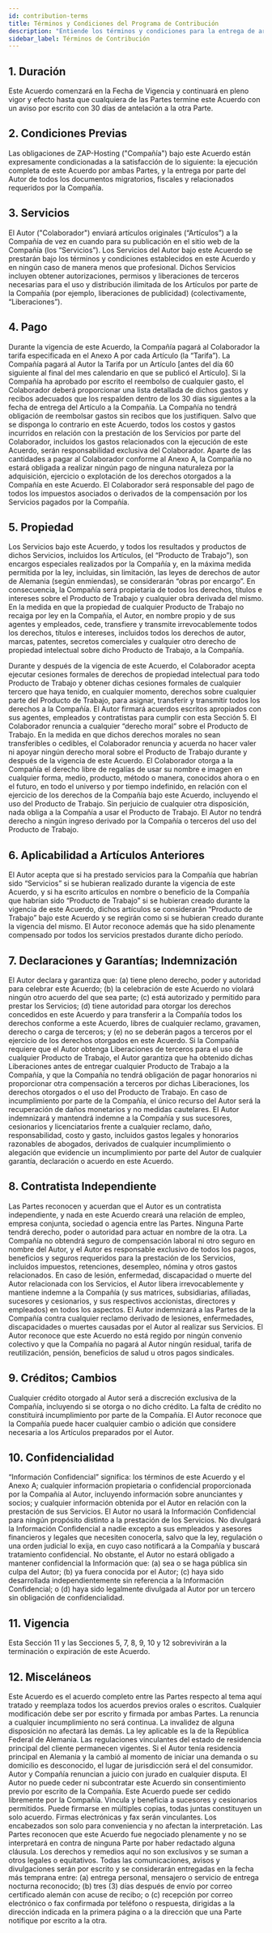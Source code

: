 ```yaml
---
id: contribution-terms
title: Términos y Condiciones del Programa de Contribución
description: "Entiende los términos y condiciones para la entrega de artículos y pagos con ZAP-Hosting para asegurar una contribución de contenido profesional → Aprende más ahora"
sidebar_label: Términos de Contribución
---
```


## 1. Duración
Este Acuerdo comenzará en la Fecha de Vigencia y continuará en pleno vigor y efecto hasta que cualquiera de las Partes termine este Acuerdo con un aviso por escrito con 30 días de antelación a la otra Parte.

## 2. Condiciones Previas
Las obligaciones de ZAP-Hosting ("Compañía") bajo este Acuerdo están expresamente condicionadas a la satisfacción de lo siguiente: la ejecución completa de este Acuerdo por ambas Partes, y la entrega por parte del Autor de todos los documentos migratorios, fiscales y relacionados requeridos por la Compañía.

## 3. Servicios
El Autor ("Colaborador") enviará artículos originales (“Artículos”) a la Compañía de vez en cuando para su publicación en el sitio web de la Compañía (los “Servicios”). Los Servicios del Autor bajo este Acuerdo se prestarán bajo los términos y condiciones establecidos en este Acuerdo y en ningún caso de manera menos que profesional. Dichos Servicios incluyen obtener autorizaciones, permisos y liberaciones de terceros necesarias para el uso y distribución ilimitada de los Artículos por parte de la Compañía (por ejemplo, liberaciones de publicidad) (colectivamente, “Liberaciones”).

## 4. Pago
Durante la vigencia de este Acuerdo, la Compañía pagará al Colaborador la tarifa especificada en el Anexo A por cada Artículo (la “Tarifa”). La Compañía pagará al Autor la Tarifa por un Artículo [antes del día 60 siguiente al final del mes calendario en que se publicó el Artículo]. Si la Compañía ha aprobado por escrito el reembolso de cualquier gasto, el Colaborador deberá proporcionar una lista detallada de dichos gastos y recibos adecuados que los respalden dentro de los 30 días siguientes a la fecha de entrega del Artículo a la Compañía. La Compañía no tendrá obligación de reembolsar gastos sin recibos que los justifiquen. Salvo que se disponga lo contrario en este Acuerdo, todos los costos y gastos incurridos en relación con la prestación de los Servicios por parte del Colaborador, incluidos los gastos relacionados con la ejecución de este Acuerdo, serán responsabilidad exclusiva del Colaborador. Aparte de las cantidades a pagar al Colaborador conforme al Anexo A, la Compañía no estará obligada a realizar ningún pago de ninguna naturaleza por la adquisición, ejercicio o explotación de los derechos otorgados a la Compañía en este Acuerdo. El Colaborador será responsable del pago de todos los impuestos asociados o derivados de la compensación por los Servicios pagados por la Compañía.

## 5. Propiedad
Los Servicios bajo este Acuerdo, y todos los resultados y productos de dichos Servicios, incluidos los Artículos, (el “Producto de Trabajo”), son encargos especiales realizados por la Compañía y, en la máxima medida permitida por la ley, incluidas, sin limitación, las leyes de derechos de autor de Alemania (según enmiendas), se considerarán “obras por encargo”. En consecuencia, la Compañía será propietaria de todos los derechos, títulos e intereses sobre el Producto de Trabajo y cualquier obra derivada del mismo. En la medida en que la propiedad de cualquier Producto de Trabajo no recaiga por ley en la Compañía, el Autor, en nombre propio y de sus agentes y empleados, cede, transfiere y transmite irrevocablemente todos los derechos, títulos e intereses, incluidos todos los derechos de autor, marcas, patentes, secretos comerciales y cualquier otro derecho de propiedad intelectual sobre dicho Producto de Trabajo, a la Compañía.

Durante y después de la vigencia de este Acuerdo, el Colaborador acepta ejecutar cesiones formales de derechos de propiedad intelectual para todo Producto de Trabajo y obtener dichas cesiones formales de cualquier tercero que haya tenido, en cualquier momento, derechos sobre cualquier parte del Producto de Trabajo, para asignar, transferir y transmitir todos los derechos a la Compañía. El Autor firmará acuerdos escritos apropiados con sus agentes, empleados y contratistas para cumplir con esta Sección 5. El Colaborador renuncia a cualquier “derecho moral” sobre el Producto de Trabajo. En la medida en que dichos derechos morales no sean transferibles o cedibles, el Colaborador renuncia y acuerda no hacer valer ni apoyar ningún derecho moral sobre el Producto de Trabajo durante y después de la vigencia de este Acuerdo. El Colaborador otorga a la Compañía el derecho libre de regalías de usar su nombre e imagen en cualquier forma, medio, producto, método o manera, conocidos ahora o en el futuro, en todo el universo y por tiempo indefinido, en relación con el ejercicio de los derechos de la Compañía bajo este Acuerdo, incluyendo el uso del Producto de Trabajo. Sin perjuicio de cualquier otra disposición, nada obliga a la Compañía a usar el Producto de Trabajo. El Autor no tendrá derecho a ningún ingreso derivado por la Compañía o terceros del uso del Producto de Trabajo.

## 6. Aplicabilidad a Artículos Anteriores
El Autor acepta que si ha prestado servicios para la Compañía que habrían sido “Servicios” si se hubieran realizado durante la vigencia de este Acuerdo, y si ha escrito artículos en nombre o beneficio de la Compañía que habrían sido “Producto de Trabajo” si se hubieran creado durante la vigencia de este Acuerdo, dichos artículos se considerarán “Producto de Trabajo” bajo este Acuerdo y se regirán como si se hubieran creado durante la vigencia del mismo. El Autor reconoce además que ha sido plenamente compensado por todos los servicios prestados durante dicho período.

## 7. Declaraciones y Garantías; Indemnización
El Autor declara y garantiza que: (a) tiene pleno derecho, poder y autoridad para celebrar este Acuerdo; (b) la celebración de este Acuerdo no violará ningún otro acuerdo del que sea parte; (c) está autorizado y permitido para prestar los Servicios; (d) tiene autoridad para otorgar los derechos concedidos en este Acuerdo y para transferir a la Compañía todos los derechos conforme a este Acuerdo, libres de cualquier reclamo, gravamen, derecho o carga de terceros; y (e) no se deberán pagos a terceros por el ejercicio de los derechos otorgados en este Acuerdo. Si la Compañía requiere que el Autor obtenga Liberaciones de terceros para el uso de cualquier Producto de Trabajo, el Autor garantiza que ha obtenido dichas Liberaciones antes de entregar cualquier Producto de Trabajo a la Compañía, y que la Compañía no tendrá obligación de pagar honorarios ni proporcionar otra compensación a terceros por dichas Liberaciones, los derechos otorgados o el uso del Producto de Trabajo. En caso de incumplimiento por parte de la Compañía, el único recurso del Autor será la recuperación de daños monetarios y no medidas cautelares. El Autor indemnizará y mantendrá indemne a la Compañía y sus sucesores, cesionarios y licenciatarios frente a cualquier reclamo, daño, responsabilidad, costo y gasto, incluidos gastos legales y honorarios razonables de abogados, derivados de cualquier incumplimiento o alegación que evidencie un incumplimiento por parte del Autor de cualquier garantía, declaración o acuerdo en este Acuerdo.

## 8. Contratista Independiente
Las Partes reconocen y acuerdan que el Autor es un contratista independiente, y nada en este Acuerdo creará una relación de empleo, empresa conjunta, sociedad o agencia entre las Partes. Ninguna Parte tendrá derecho, poder o autoridad para actuar en nombre de la otra. La Compañía no obtendrá seguro de compensación laboral ni otro seguro en nombre del Autor, y el Autor es responsable exclusivo de todos los pagos, beneficios y seguros requeridos para la prestación de los Servicios, incluidos impuestos, retenciones, desempleo, nómina y otros gastos relacionados. En caso de lesión, enfermedad, discapacidad o muerte del Autor relacionada con los Servicios, el Autor libera irrevocablemente y mantiene indemne a la Compañía (y sus matrices, subsidiarias, afiliadas, sucesores y cesionarios, y sus respectivos accionistas, directores y empleados) en todos los aspectos. El Autor indemnizará a las Partes de la Compañía contra cualquier reclamo derivado de lesiones, enfermedades, discapacidades o muertes causadas por el Autor al realizar sus Servicios. El Autor reconoce que este Acuerdo no está regido por ningún convenio colectivo y que la Compañía no pagará al Autor ningún residual, tarifa de reutilización, pensión, beneficios de salud u otros pagos sindicales.

## 9. Créditos; Cambios
Cualquier crédito otorgado al Autor será a discreción exclusiva de la Compañía, incluyendo si se otorga o no dicho crédito. La falta de crédito no constituirá incumplimiento por parte de la Compañía. El Autor reconoce que la Compañía puede hacer cualquier cambio o adición que considere necesaria a los Artículos preparados por el Autor.

## 10. Confidencialidad
“Información Confidencial” significa: los términos de este Acuerdo y el Anexo A; cualquier información propietaria o confidencial proporcionada por la Compañía al Autor, incluyendo información sobre anunciantes y socios; y cualquier información obtenida por el Autor en relación con la prestación de sus Servicios. El Autor no usará la Información Confidencial para ningún propósito distinto a la prestación de los Servicios. No divulgará la Información Confidencial a nadie excepto a sus empleados y asesores financieros y legales que necesiten conocerla, salvo que la ley, regulación o una orden judicial lo exija, en cuyo caso notificará a la Compañía y buscará tratamiento confidencial. No obstante, el Autor no estará obligado a mantener confidencial la Información que: (a) sea o se haga pública sin culpa del Autor; (b) ya fuera conocida por el Autor; (c) haya sido desarrollada independientemente sin referencia a la Información Confidencial; o (d) haya sido legalmente divulgada al Autor por un tercero sin obligación de confidencialidad.

## 11. Vigencia
Esta Sección 11 y las Secciones 5, 7, 8, 9, 10 y 12 sobrevivirán a la terminación o expiración de este Acuerdo.

## 12. Misceláneos
Este Acuerdo es el acuerdo completo entre las Partes respecto al tema aquí tratado y reemplaza todos los acuerdos previos orales o escritos. Cualquier modificación debe ser por escrito y firmada por ambas Partes. La renuncia a cualquier incumplimiento no será continua. La invalidez de alguna disposición no afectará las demás. La ley aplicable es la de la República Federal de Alemania. Las regulaciones vinculantes del estado de residencia principal del cliente permanecen vigentes. Si el Autor tenía residencia principal en Alemania y la cambió al momento de iniciar una demanda o su domicilio es desconocido, el lugar de jurisdicción será el del consumidor. Autor y Compañía renuncian a juicio con jurado en cualquier disputa. El Autor no puede ceder ni subcontratar este Acuerdo sin consentimiento previo por escrito de la Compañía. Este Acuerdo puede ser cedido libremente por la Compañía. Vincula y beneficia a sucesores y cesionarios permitidos. Puede firmarse en múltiples copias, todas juntas constituyen un solo acuerdo. Firmas electrónicas y fax serán vinculantes. Los encabezados son solo para conveniencia y no afectan la interpretación. Las Partes reconocen que este Acuerdo fue negociado plenamente y no se interpretará en contra de ninguna Parte por haber redactado alguna cláusula. Los derechos y remedios aquí no son exclusivos y se suman a otros legales o equitativos. Todas las comunicaciones, avisos y divulgaciones serán por escrito y se considerarán entregadas en la fecha más temprana entre: (a) entrega personal, mensajero o servicio de entrega nocturna reconocido; (b) tres (3) días después de envío por correo certificado alemán con acuse de recibo; o (c) recepción por correo electrónico o fax confirmada por teléfono o respuesta, dirigidas a la dirección indicada en la primera página o a la dirección que una Parte notifique por escrito a la otra.